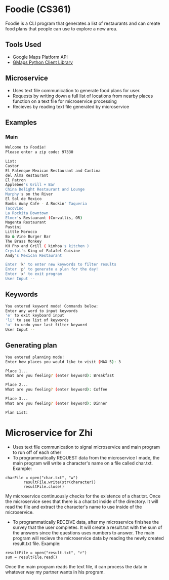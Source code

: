 # Foodie (CS361)

Foodie is a CLI program that generates a list of restaurants and can create food plans that people can use to explore a new area. 

## Tools Used
+ Google Maps Platform API
+ [GMaps Python Client Library](https://github.com/googlemaps/google-maps-services-python)

## Microservice
+ Uses text file communication to generate food plans for user.
+ Requests by writing down a full list of locations from nearby places function on a text file for microservice processing
+ Recieves by reading text file generated by microservice

## Examples
### Main
```bash
Welcome to Foodie!
Please enter a zip code: 97330

List:
Castor
El Palenque Mexican Restaurant and Cantina
del Alma Restaurant
El Patron
Applebee's Grill + Bar
China Delight Restaurant and Lounge
Murphy's on the River
El Sol de Mexico
Bombs Away Cafe - A Rockin' Taqueria
TacoVino
La Rockita Downtown
Elmer's Restaurant (Corvallis, OR)
Magenta Restaurant
Pastini
Little Morocco
Bo & Vine Burger Bar
The Brass Monkey
KH Pho and Grill ( kimhoa's kitchen )
Crystal's King of Falafel Cuisine
Andy's Mexican Restaurant

Enter 'k' to enter new keywords to filter results
Enter 'p' to generate a plan for the day!
Enter 'x' to exit program
User Input --
```
## Keywords
```bash
You entered keyword mode! Commands below:
Enter any word to input keywords
'e' to exit keyboard input
'li' to see list of keywords
'u' to undo your last filter keyword
User Input --
```

## Generating plan 
```bash
You entered planning mode!
Enter how places you would like to visit (MAX 5): 3

Place 1...
What are you feeling? (enter keyword): Breakfast

Place 2...
What are you feeling? (enter keyword): Coffee

Place 3...
What are you feeling? (enter keyword): Dinner

Plan List:
```

# Microservice for Zhi
+ Uses text file communication to signal microservice and main program to run off of each other
+ To programmatically REQUEST data from the microservice I made, the main program will write a character's name on a file called char.txt. Example: 
```
charFile = open("char.txt", "w")
        resultFile.write(str(character))
        resultFile.close()
```
My microservice continuously checks for the existence of a char.txt. Once the microservice sees that there is a char.txt inside of the directory. It will read the file and extract the character's name to use inside of the microservice. 
+ To programmatically RECEIVE data, after my microservice finishes the survey that the user completes. It will create a result.txt with the sum of the answers since the questions uses numbers to answer. The main program will recieve the microservice data by reading the newly created result.txt file. Example:
```
resultFile = open("result.txt", "r")
sum = resultFile.read()
```
Once the main program reads the text file, it can process the data in whatever way my partner wants in his program. 


